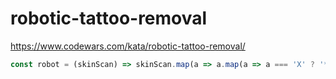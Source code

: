 # robotic-tattoo-removal
https://www.codewars.com/kata/robotic-tattoo-removal/


```javascript
const robot = (skinScan) => skinScan.map(a => a.map(a => a === 'X' ? '*' : a));
```
